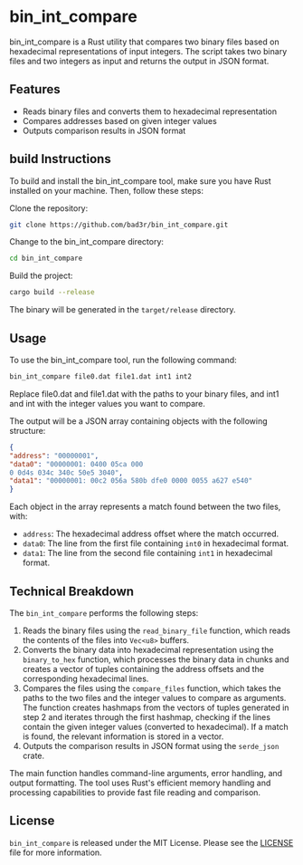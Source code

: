# bin_int_compare

bin_int_compare is a Rust utility that compares two binary files based on hexadecimal representations of input integers. The script takes two binary files and two integers as input and returns the output in JSON format.

## Features

-   Reads binary files and converts them to hexadecimal representation
-   Compares addresses based on given integer values
-   Outputs comparison results in JSON format

## build Instructions

To build and install the bin_int_compare tool, make sure you have Rust installed on your machine. Then, follow these steps:

Clone the repository:

```sh
git clone https://github.com/bad3r/bin_int_compare.git
```

Change to the bin_int_compare directory:

```sh
cd bin_int_compare
```

Build the project:

```sh
cargo build --release
```

The binary will be generated in the `target/release` directory.

## Usage

To use the bin_int_compare tool, run the following command:

```sh
bin_int_compare file0.dat file1.dat int1 int2
```

Replace file0.dat and file1.dat with the paths to your binary files, and int1 and int with the integer values you want to compare.

The output will be a JSON array containing objects with the following structure:

```json
{
"address": "00000001",
"data0": "00000001: 0400 05ca 000
0 0d4s 034c 340c 50e5 3040",
"data1": "00000001: 00c2 056a 580b dfe0 0000 0055 a627 e540"
}
```

Each object in the array represents a match found between the two files, with:

-   `address`: The hexadecimal address offset where the match occurred.
-   `data0`: The line from the first file containing `int0` in hexadecimal format.
-   `data1`: The line from the second file containing `int1` in hexadecimal format.

## Technical Breakdown

The `bin_int_compare` performs the following steps:

1. Reads the binary files using the `read_binary_file` function, which reads the contents of the files into `Vec<u8>` buffers.
2. Converts the binary data into hexadecimal representation using the `binary_to_hex` function, which processes the binary data in chunks and creates a vector of tuples containing the address offsets and the corresponding hexadecimal lines.
3. Compares the files using the `compare_files` function, which takes the paths to the two files and the integer values to compare as arguments. The function creates hashmaps from the vectors of tuples generated in step 2 and iterates through the first hashmap, checking if the lines contain the given integer values (converted to hexadecimal). If a match is found, the relevant information is stored in a vector.
4. Outputs the comparison results in JSON format using the `serde_json` crate.

The main function handles command-line arguments, error handling, and output formatting. The tool uses Rust's efficient memory handling and processing capabilities to provide fast file reading and comparison.

## License

`bin_int_compare` is released under the MIT License. Please see the [LICENSE](./LICENSE) file for more information.
